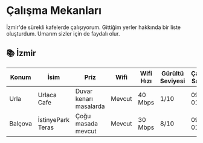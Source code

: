 # Çalışma Mekanları

İzmir'de sürekli kafelerde çalışıyorum. Gittiğim yerler hakkında bir liste oluşturdum. Umarım sizler için de faydalı olur.


## 📚 İzmir 

| Konum                       | İsim                | Priz                   |   Wifi   | Wifi Hızı | Gürültü Seviyesi | Çalışma Saatleri | Instagram Adresi     |
|-----------------------------|---------------------|------------------------|----------|-----------|------------------|------------------|----------------------|
| Urla                        | Urlaca Cafe         | Duvar kenarı masalarda |  Mevcut  |  40 Mbps  |       1/10       |   09:00 - 01:00  | @urlacacafe          |
| Balçova                     | İstinyePark Teras   | Çoğu masada mevcut     |  Mevcut  |  30 Mbps  |       8/10       |   09:00 - 01:00  | @istinyeparkteras    |
